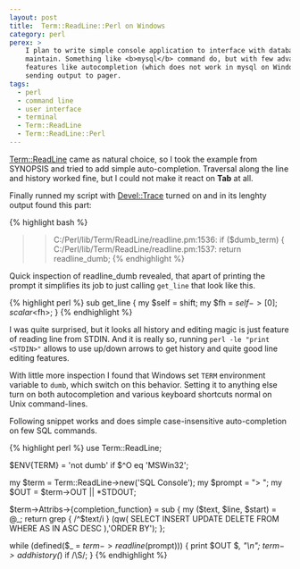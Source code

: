 ```yaml
---
layout: post
title:  Term::ReadLine::Perl on Windows
category: perl
perex: >
    I plan to write simple console application to interface with databases I 
    maintain. Something like <b>mysql</b> command do, but with few advanced
    features like autocompletion (which does not work in mysql on Windows) or
    sending output to pager.
tags:
  - perl
  - command line
  - user interface
  - terminal
  - Term::ReadLine
  - Term::ReadLine::Perl
---
```

[Term::ReadLine](http://perldoc.perl.org/Term/ReadLine.html) came as natural
choice, so I took the example from SYNOPSIS and tried to add simple 
auto-completion. Traversal along the line and history worked fine, but I could 
not make it react on **Tab** at all.

Finally runned my script with [Devel::Trace]() turned on and in its lenghty output
found this part:

{% highlight bash %}
>> C:/Perl/lib/Term/ReadLine/readline.pm:1536:     if ($dumb_term) {
>> C:/Perl/lib/Term/ReadLine/readline.pm:1537: 	return readline_dumb;
{% endhighlight %}

Quick inspection of readline_dumb revealed, that apart of printing the prompt
it simplifies its job to just calling `get_line` that look like this.

{% highlight perl %}
sub get_line {
    my $self = shift;
    my $fh = $self->[0];
    scalar <$fh>;
}
{% endhighlight %}

I was quite surprised, but it looks all history and editing magic is just 
feature of reading line from STDIN. And it is really so, running `perl -le "print <STDIN>"`
 allows to use up/down arrows to get history and quite good line editing features.

With little more inspection I found that Windows set `TERM` environment variable
to `dumb`, which switch on this behavior. Setting it to anything else turn on
both autocompletion and various keyboard shortcuts normal on Unix command-lines.

Following snippet works and does simple case-insensitive auto-completion on few 
SQL commands.

{% highlight perl %}
use Term::ReadLine;

$ENV{TERM} = 'not dumb' if $^O eq 'MSWin32';

my $term   = Term::ReadLine->new('SQL Console');
my $prompt = "> ";
my $OUT    = $term->OUT || \*STDOUT;

$term->Attribs->{completion_function} = sub {
    my ($text, $line, $start) = @_;
    return grep { /^$text/i } (qw(
            SELECT INSERT UPDATE DELETE FROM WHERE AS IN ASC DESC
        ),'ORDER BY');
};

while (defined($_ = $term->readline($prompt))) {
    print $OUT $_, "\n";
    $term->addhistory($_) if /\S/;
}
{% endhighlight %}
